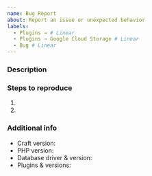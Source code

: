 ```yaml
---
name: Bug Report
about: Report an issue or unexpected behavior
labels:
  - Plugins → # Linear
  - Plugins → Google Cloud Storage # Linear
  - Bug # Linear
---
```


### Description



### Steps to reproduce

1.
2.

### Additional info

- Craft version:
- PHP version:
- Database driver & version:
- Plugins & versions:
